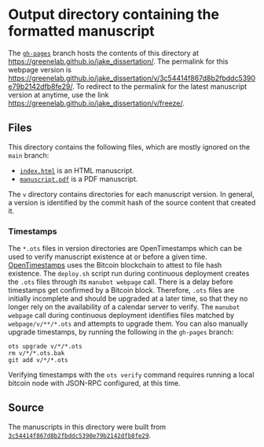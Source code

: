 # Output directory containing the formatted manuscript

The [`gh-pages`](https://github.com/greenelab/jake_dissertation/tree/gh-pages) branch hosts the contents of this directory at <https://greenelab.github.io/jake_dissertation/>.
The permalink for this webpage version is <https://greenelab.github.io/jake_dissertation/v/3c54414f867d8b2fbddc5390e79b2142dfb8fe29/>.
To redirect to the permalink for the latest manuscript version at anytime, use the link <https://greenelab.github.io/jake_dissertation/v/freeze/>.

## Files

This directory contains the following files, which are mostly ignored on the `main` branch:

+ [`index.html`](index.html) is an HTML manuscript.
+ [`manuscript.pdf`](manuscript.pdf) is a PDF manuscript.

The `v` directory contains directories for each manuscript version.
In general, a version is identified by the commit hash of the source content that created it.

### Timestamps

The `*.ots` files in version directories are OpenTimestamps which can be used to verify manuscript existence at or before a given time.
[OpenTimestamps](https://opentimestamps.org/) uses the Bitcoin blockchain to attest to file hash existence.
The `deploy.sh` script run during continuous deployment creates the `.ots` files through its `manubot webpage` call.
There is a delay before timestamps get confirmed by a Bitcoin block.
Therefore, `.ots` files are initially incomplete and should be upgraded at a later time, so that they no longer rely on the availability of a calendar server to verify.
The `manubot webpage` call during continuous deployment identifies files matched by `webpage/v/**/*.ots` and attempts to upgrade them.
You can also manually upgrade timestamps, by running the following in the `gh-pages` branch:

```shell
ots upgrade v/*/*.ots
rm v/*/*.ots.bak
git add v/*/*.ots
```

Verifying timestamps with the `ots verify` command requires running a local bitcoin node with JSON-RPC configured, at this time.

## Source

The manuscripts in this directory were built from
[`3c54414f867d8b2fbddc5390e79b2142dfb8fe29`](https://github.com/greenelab/jake_dissertation/commit/3c54414f867d8b2fbddc5390e79b2142dfb8fe29).
